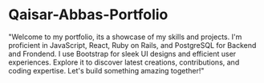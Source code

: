 # Qaisar-Abbas-Portfolio
"Welcome to my portfolio, its a showcase of my skills and projects. I'm proficient in JavaScript, React, Ruby on Rails, and PostgreSQL for Backend and Frondend. I use Bootstrap for sleek UI designs and efficient user experiences. Explore it to discover latest creations, contributions, and coding expertise. Let's build something amazing together!"

